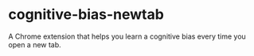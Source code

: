 # cognitive-bias-newtab

A Chrome extension that helps you learn a cognitive bias every time you open a new tab.
